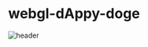 # webgl-dAppy-doge

![header](https://user-images.githubusercontent.com/19412160/113013824-0c020b00-914a-11eb-9fee-38ee8546323c.png)
